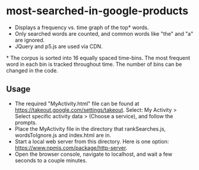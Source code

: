# most-searched-in-google-products
- Displays a frequency vs. time graph of the top&ast; words.
- Only searched words are counted, and common words like "the" and "a" are ignored.
- JQuery and p5.js are used via CDN.

&ast; The corpus is sorted into 16 equally spaced time-bins. The most frequent word in each bin is tracked throughout time. The number of bins can be changed in the code.

## Usage
- The required "MyActivity.html" file can be found at https://takeout.google.com/settings/takeout. Select: My Activity > Select specific activity data > (Choose a service), and follow the prompts.
- Place the MyActivity file in the directory that rankSearches.js, wordsToIgnore.js and index.html are in.
- Start a local web server from this directory. Here is one option: https://www.npmjs.com/package/http-server.
- Open the browser console, navigate to localhost, and wait a few seconds to a couple minutes.
